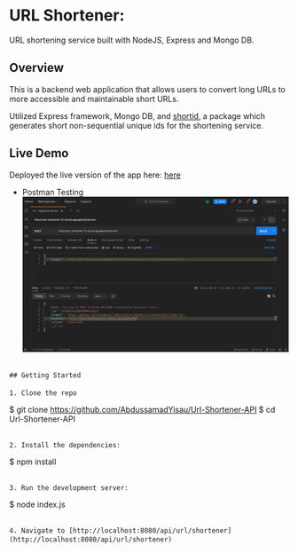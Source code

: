 # URL Shortener:

URL shortening service built with NodeJS, Express and Mongo DB.

## Overview

This is a backend web application that allows users to convert long URLs to more accessible and maintainable short URLs.

Utilized Express framework, Mongo DB, and [shortid](https://www.npmjs.com/package/shortid), a package which generates short non-sequential unique ids for the shortening service.

## Live Demo

Deployed the live version of the app here: [here](https://url-shortener-12.vercel.app/api/url/shorten)

- Postman Testing
  ![](assets/postmanTest.png)

```

## Getting Started

1. Clone the repo

```

$ git clone https://github.com/AbdussamadYisau/Url-Shortener-API
$ cd Url-Shortener-API

```

2. Install the dependencies:

```

$ npm install

```

3. Run the development server:

```

$ node index.js

```

4. Navigate to [http://localhost:8080/api/url/shortener](http://localhost:8080/api/url/shortener)

```
